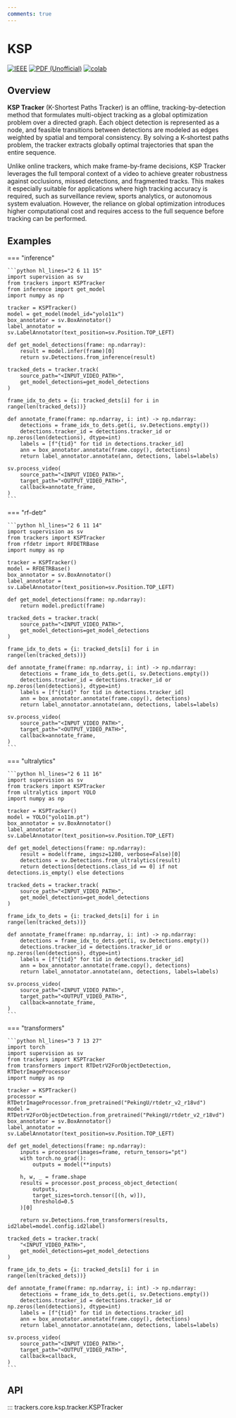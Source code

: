 ```yaml
---
comments: true
---
```


# KSP

[![IEEE](https://img.shields.io/badge/IEEE-10.1109/TPAMI.2011.21-blue.svg)](https://doi.org/10.1109/TPAMI.2011.21)
[![PDF (Unofficial)](https://img.shields.io/badge/PDF-Stanford--Preprint-red.svg)](http://vision.stanford.edu/teaching/cs231b_spring1415/papers/Berclaz-tracking.pdf)
[![colab](https://colab.research.google.com/assets/colab-badge.svg)](https://colab.research.google.com/github/roboflow-ai/notebooks/blob/main/notebooks/how-to-track-objects-with-sort-tracker.ipynb)

## Overview

**KSP Tracker** (K-Shortest Paths Tracker) is an offline, tracking-by-detection method that formulates multi-object tracking as a global optimization problem over a directed graph. Each object detection is represented as a node, and feasible transitions between detections are modeled as edges weighted by spatial and temporal consistency. By solving a K-shortest paths problem, the tracker extracts globally optimal trajectories that span the entire sequence.

Unlike online trackers, which make frame-by-frame decisions, KSP Tracker leverages the full temporal context of a video to achieve greater robustness against occlusions, missed detections, and fragmented tracks. This makes it especially suitable for applications where high tracking accuracy is required, such as surveillance review, sports analytics, or autonomous system evaluation. However, the reliance on global optimization introduces higher computational cost and requires access to the full sequence before tracking can be performed.

## Examples

=== "inference"

    ```python hl_lines="2 6 11 15"
    import supervision as sv
    from trackers import KSPTracker
    from inference import get_model
    import numpy as np

    tracker = KSPTracker()
    model = get_model(model_id="yolo11x")
    box_annotator = sv.BoxAnnotator()
    label_annotator = sv.LabelAnnotator(text_position=sv.Position.TOP_LEFT)

    def get_model_detections(frame: np.ndarray):
        result = model.infer(frame)[0]
        return sv.Detections.from_inference(result)

    tracked_dets = tracker.track(
        source_path="<INPUT_VIDEO_PATH>",
        get_model_detections=get_model_detections
    )

    frame_idx_to_dets = {i: tracked_dets[i] for i in range(len(tracked_dets))}

    def annotate_frame(frame: np.ndarray, i: int) -> np.ndarray:
        detections = frame_idx_to_dets.get(i, sv.Detections.empty())
        detections.tracker_id = detections.tracker_id or np.zeros(len(detections), dtype=int)
        labels = [f"{tid}" for tid in detections.tracker_id]
        ann = box_annotator.annotate(frame.copy(), detections)
        return label_annotator.annotate(ann, detections, labels=labels)

    sv.process_video(
        source_path="<INPUT_VIDEO_PATH>",
        target_path="<OUTPUT_VIDEO_PATH>",
        callback=annotate_frame,
    )
    ```

=== "rf-detr"

    ```python hl_lines="2 6 11 14"
    import supervision as sv
    from trackers import KSPTracker
    from rfdetr import RFDETRBase
    import numpy as np

    tracker = KSPTracker()
    model = RFDETRBase()
    box_annotator = sv.BoxAnnotator()
    label_annotator = sv.LabelAnnotator(text_position=sv.Position.TOP_LEFT)

    def get_model_detections(frame: np.ndarray):
        return model.predict(frame)

    tracked_dets = tracker.track(
        source_path="<INPUT_VIDEO_PATH>",
        get_model_detections=get_model_detections
    )

    frame_idx_to_dets = {i: tracked_dets[i] for i in range(len(tracked_dets))}

    def annotate_frame(frame: np.ndarray, i: int) -> np.ndarray:
        detections = frame_idx_to_dets.get(i, sv.Detections.empty())
        detections.tracker_id = detections.tracker_id or np.zeros(len(detections), dtype=int)
        labels = [f"{tid}" for tid in detections.tracker_id]
        ann = box_annotator.annotate(frame.copy(), detections)
        return label_annotator.annotate(ann, detections, labels=labels)

    sv.process_video(
        source_path="<INPUT_VIDEO_PATH>",
        target_path="<OUTPUT_VIDEO_PATH>",
        callback=annotate_frame,
    )
    ```

=== "ultralytics"

    ```python hl_lines="2 6 11 16"
    import supervision as sv
    from trackers import KSPTracker
    from ultralytics import YOLO
    import numpy as np

    tracker = KSPTracker()
    model = YOLO("yolo11m.pt")
    box_annotator = sv.BoxAnnotator()
    label_annotator = sv.LabelAnnotator(text_position=sv.Position.TOP_LEFT)

    def get_model_detections(frame: np.ndarray):
        result = model(frame, imgsz=1280, verbose=False)[0]
        detections = sv.Detections.from_ultralytics(result)
        return detections[detections.class_id == 0] if not detections.is_empty() else detections

    tracked_dets = tracker.track(
        source_path="<INPUT_VIDEO_PATH>",
        get_model_detections=get_model_detections
    )

    frame_idx_to_dets = {i: tracked_dets[i] for i in range(len(tracked_dets))}

    def annotate_frame(frame: np.ndarray, i: int) -> np.ndarray:
        detections = frame_idx_to_dets.get(i, sv.Detections.empty())
        detections.tracker_id = detections.tracker_id or np.zeros(len(detections), dtype=int)
        labels = [f"{tid}" for tid in detections.tracker_id]
        ann = box_annotator.annotate(frame.copy(), detections)
        return label_annotator.annotate(ann, detections, labels=labels)

    sv.process_video(
        source_path="<INPUT_VIDEO_PATH>",
        target_path="<OUTPUT_VIDEO_PATH>",
        callback=annotate_frame,
    )
    ```

=== "transformers"

    ```python hl_lines="3 7 13 27"
    import torch
    import supervision as sv
    from trackers import KSPTracker
    from transformers import RTDetrV2ForObjectDetection, RTDetrImageProcessor
    import numpy as np

    tracker = KSPTracker()
    processor = RTDetrImageProcessor.from_pretrained("PekingU/rtdetr_v2_r18vd")
    model = RTDetrV2ForObjectDetection.from_pretrained("PekingU/rtdetr_v2_r18vd")
    box_annotator = sv.BoxAnnotator()
    label_annotator = sv.LabelAnnotator(text_position=sv.Position.TOP_LEFT)

    def get_model_detections(frame: np.ndarray):
        inputs = processor(images=frame, return_tensors="pt")
        with torch.no_grad():
            outputs = model(**inputs)

        h, w, _ = frame.shape
        results = processor.post_process_object_detection(
            outputs,
            target_sizes=torch.tensor([(h, w)]),
            threshold=0.5
        )[0]

        return sv.Detections.from_transformers(results, id2label=model.config.id2label)

    tracked_dets = tracker.track(
        "<INPUT_VIDEO_PATH>",
        get_model_detections=get_model_detections
    )

    frame_idx_to_dets = {i: tracked_dets[i] for i in range(len(tracked_dets))}

    def annotate_frame(frame: np.ndarray, i: int) -> np.ndarray:
        detections = frame_idx_to_dets.get(i, sv.Detections.empty())
        detections.tracker_id = detections.tracker_id or np.zeros(len(detections), dtype=int)
        labels = [f"{tid}" for tid in detections.tracker_id]
        ann = box_annotator.annotate(frame.copy(), detections)
        return label_annotator.annotate(ann, detections, labels=labels)

    sv.process_video(
        source_path="<INPUT_VIDEO_PATH>",
        target_path="<OUTPUT_VIDEO_PATH>",
        callback=callback,
    )
    ```

## API

::: trackers.core.ksp.tracker.KSPTracker
